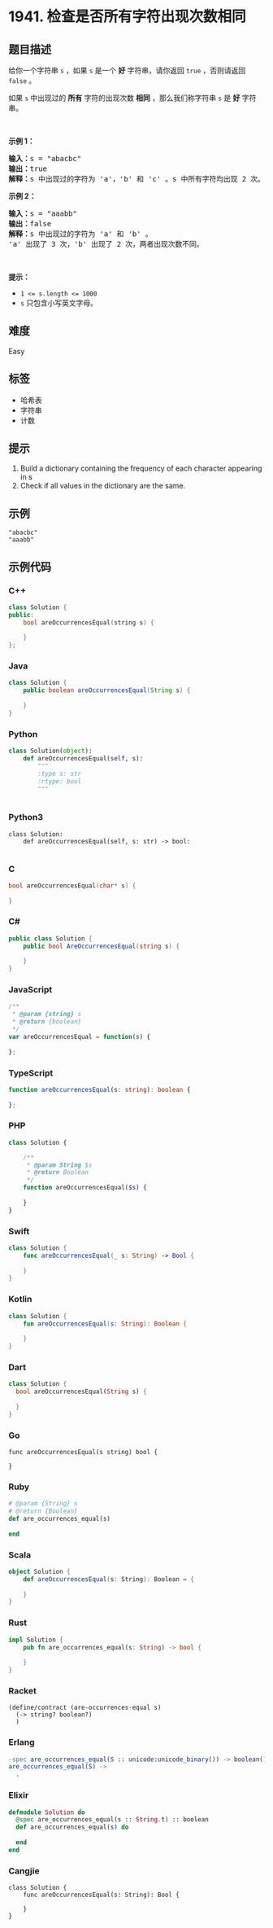# 1941. 检查是否所有字符出现次数相同

## 题目描述

<p>给你一个字符串 <code>s</code> ，如果 <code>s</code> 是一个 <strong>好</strong> 字符串，请你返回 <code>true</code> ，否则请返回 <code>false</code> 。</p>

<p>如果 <code>s</code> 中出现过的 <strong>所有</strong> 字符的出现次数 <strong>相同</strong> ，那么我们称字符串 <code>s</code> 是 <strong>好</strong> 字符串。</p>

<p> </p>

<p><strong>示例 1：</strong></p>

<pre><b>输入：</b>s = "abacbc"
<b>输出：</b>true
<b>解释：</b>s 中出现过的字符为 'a'，'b' 和 'c' 。s 中所有字符均出现 2 次。
</pre>

<p><strong>示例 2：</strong></p>

<pre><b>输入：</b>s = "aaabb"
<b>输出：</b>false
<b>解释：</b>s 中出现过的字符为 'a' 和 'b' 。
'a' 出现了 3 次，'b' 出现了 2 次，两者出现次数不同。
</pre>

<p> </p>

<p><strong>提示：</strong></p>

<ul>
	<li><code>1 &lt;= s.length &lt;= 1000</code></li>
	<li><code>s</code> 只包含小写英文字母。</li>
</ul>


## 难度

Easy

## 标签

- 哈希表
- 字符串
- 计数

## 提示

1. Build a dictionary containing the frequency of each character appearing in s
2. Check if all values in the dictionary are the same.

## 示例

```
"abacbc"
"aaabb"
```

## 示例代码

### C++

```cpp
class Solution {
public:
    bool areOccurrencesEqual(string s) {
        
    }
};
```

### Java

```java
class Solution {
    public boolean areOccurrencesEqual(String s) {
        
    }
}
```

### Python

```python
class Solution(object):
    def areOccurrencesEqual(self, s):
        """
        :type s: str
        :rtype: bool
        """
        
```

### Python3

```python3
class Solution:
    def areOccurrencesEqual(self, s: str) -> bool:
        
```

### C

```c
bool areOccurrencesEqual(char* s) {
    
}
```

### C#

```csharp
public class Solution {
    public bool AreOccurrencesEqual(string s) {
        
    }
}
```

### JavaScript

```javascript
/**
 * @param {string} s
 * @return {boolean}
 */
var areOccurrencesEqual = function(s) {
    
};
```

### TypeScript

```typescript
function areOccurrencesEqual(s: string): boolean {
    
};
```

### PHP

```php
class Solution {

    /**
     * @param String $s
     * @return Boolean
     */
    function areOccurrencesEqual($s) {
        
    }
}
```

### Swift

```swift
class Solution {
    func areOccurrencesEqual(_ s: String) -> Bool {
        
    }
}
```

### Kotlin

```kotlin
class Solution {
    fun areOccurrencesEqual(s: String): Boolean {
        
    }
}
```

### Dart

```dart
class Solution {
  bool areOccurrencesEqual(String s) {
    
  }
}
```

### Go

```golang
func areOccurrencesEqual(s string) bool {
    
}
```

### Ruby

```ruby
# @param {String} s
# @return {Boolean}
def are_occurrences_equal(s)
    
end
```

### Scala

```scala
object Solution {
    def areOccurrencesEqual(s: String): Boolean = {
        
    }
}
```

### Rust

```rust
impl Solution {
    pub fn are_occurrences_equal(s: String) -> bool {
        
    }
}
```

### Racket

```racket
(define/contract (are-occurrences-equal s)
  (-> string? boolean?)
  )
```

### Erlang

```erlang
-spec are_occurrences_equal(S :: unicode:unicode_binary()) -> boolean().
are_occurrences_equal(S) ->
  .
```

### Elixir

```elixir
defmodule Solution do
  @spec are_occurrences_equal(s :: String.t) :: boolean
  def are_occurrences_equal(s) do
    
  end
end
```

### Cangjie

```cangjie
class Solution {
    func areOccurrencesEqual(s: String): Bool {

    }
}
```

